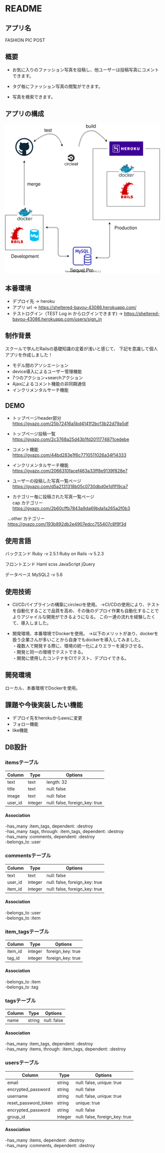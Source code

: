 # README

## アプリ名

FASHION PIC POST


## 概要

- お気に入りのファッション写真を投稿し、他ユーザーは投稿写真にコメントできます。

- タグ毎にファッション写真の閲覧ができます。

- 写真を検索できます。


## アプリの構成

![](.drawio.svg)


## 本番環境

- デプロイ先 → heroku
- アプリ url → https://sheltered-bayou-43086.herokuapp.com/
- テストログイン（TEST Log in からログインできます) → https://sheltered-bayou-43086.herokuapp.com/users/sign_in


## 制作背景

スクールで学んだRailsの基礎知識の定着が浅いと感じて、
下記を意識して個人アプリを作成しました！

- モデル間のアソシエーション  
- device導入によるユーザー管理機能  
- 7つのアクション+searchアクション  
- Ajaxによるコメント機能の非同期通信  
- インクリメンタルサーチ機能  


## DEMO

- トップページheader部分  
https://gyazo.com/25b72416a5bd4141f2bcf3b22d79a5df

- トップページ投稿一覧  
https://gyazo.com/2c3768a25d43b1fd2011774871cedebe

- コメント機能  
https://gyazo.com/44bd283e1f6c7710511026a34f14333

- インクリメンタルサーチ機能  
https://gyazo.com/2066310facef463a33ff8e9139f828e7

- ユーザーの投稿した写真一覧ページ  
https://gyazo.com/d5a2131318b05c0730dbd0e1d1f19ca7

- カテゴリー毎に投稿された写真一覧ページ  
cap カテゴリー  
https://gyazo.com/2b60cffb7843a9da69bda1a265a2f0b3  

&nbsp;  …other カテゴリー  
&nbsp;  https://gyazo.com/193b892db2e4907edcc755407c8f9f3d


## 使用言語

バックエンド
Ruby -v 2.5.1
Ruby on Rails -v 5.2.3

フロントエンド
Haml
scss
JavaScript
jQuery

データベース
MySQL2 -v 5.6


## 使用技術

- CI/CDパイプラインの構築にcircleciを使用。
→CI/CDの使用により、テストを自動化することで品質を高め、その後のデプロイ作業も自動化することで
よりアジャイルな開発ができるようになる。
この一連の流れを経験したくて、導入しました。

- 開発環境、本番環境でDockerを使用。
→以下のメリットがあり、dockerを扱う企業さんが多いことから自身でもdockerを導入してみました。  
・複数人で開発する際に、環境の統一化によりエラーを減少させる。  
・開発と同一の環境でテストできる。  
・開発に使用したコンテナをCIでテスト、デプロイできる。  


## 開発環境

ローカル、本番環境でDockerを使用。


## 課題や今後実装したい機能

- デプロイ先をherokuからawsに変更
- フォロー機能
- like機能


## DB設計

### itemsテーブル

|Column|Type|Options|
|------|----|-------|
|text|text|length: 32|
|title|text|null: false|
|image|text|null: false|
|user_id|integer|null: false, foreign_key: true|

#### Association

-has_many :item_tags, dependent: :destroy  
-has_many :tags, through: :item_tags, dependent: :destroy  
-has_many :comments, dependent: :destroy  
-belongs_to :user  


### commentsテーブル

|Column|Type|Options|
|------|----|-------|
|text|text|null: false|
|user_id|integer|null: false, foreign_key: true|
|item_id|integer|null: false, foreign_key: true|

#### Association

-belongs_to :user  
-belongs_to :item  


### item_tagsテーブル

|Column|Type|Options|
|------|----|-------|
|item_id|integer|foreign_key: true|
|tag_id|integer|foreign_key: true|

#### Association

-belongs_to :item  
-belongs_to :tag  


### tagsテーブル

|Column|Type|Options|
|------|----|-------|
|name|string|null: false|

#### Association

-has_many :item_tags, dependent: :destroy  
-has_many :items, through: :item_tags, dependent: :destroy  


### usersテーブル

|Column|Type|Options|
|------|----|-------|
|email|string|null: false, unique: true|
|encrypted_password|string|null: false|
|username|string|null: false, unique: true|
|reset_password_token|string|unique: true|
|encrypted_password|string|null: false|
|group_id|integer|null: false, foreign_key: true|

#### Association

-has_many :items, dependent: :destroy  
-has_many :comments, dependent: :destroy  

